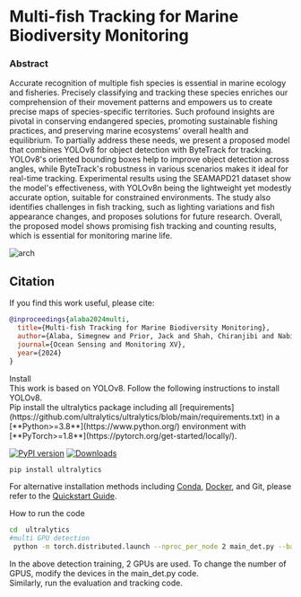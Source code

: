 # Multi-fish Tracking for Marine Biodiversity Monitoring
### Abstract
Accurate recognition of multiple fish species is essential in marine ecology and fisheries. Precisely classifying and tracking these species enriches our comprehension of their movement patterns and empowers us to create precise maps of species-specific territories. Such profound insights are pivotal in conserving endangered species, promoting sustainable fishing practices, and preserving marine ecosystems' overall health and equilibrium. To partially address these needs, we present a proposed model that combines YOLOv8 for object detection with ByteTrack for tracking. YOLOv8's oriented bounding boxes help to improve object detection across angles, while ByteTrack's robustness in various scenarios makes it ideal for real-time tracking. Experimental results using the SEAMAPD21 dataset show the model's effectiveness, with YOLOv8n being the lightweight yet modestly accurate option, suitable for constrained environments. The study also identifies challenges in fish tracking, such as lighting variations and fish appearance changes, and proposes solutions for future research. Overall, the proposed model shows promising fish tracking and counting results, which is essential for monitoring marine life.

![arch](tracking.png)
## Citation
If you find this work useful, please cite:
```bib
@inproceedings{alaba2024multi,
  title={Multi-fish Tracking for Marine Biodiversity Monitoring},
  author={Alaba, Simegnew and Prior, Jack and Shah, Chiranjibi and Nabi, MM and Ball, John and Moorhead, Robert and Han, Deok and  Campbell, Matthew and Wallace, Farron and  Grossi, Matthew D. },
  journal={Ocean Sensing and Monitoring XV},
  year={2024}
}
```

<summary>Install</summary>
This work is based on YOLOv8. Follow the following instructions to install YOLOv8. <br> 
Pip install the ultralytics package including all [requirements](https://github.com/ultralytics/ultralytics/blob/main/requirements.txt) in a [**Python>=3.8**](https://www.python.org/) environment with [**PyTorch>=1.8**](https://pytorch.org/get-started/locally/).

[![PyPI version](https://badge.fury.io/py/ultralytics.svg)](https://badge.fury.io/py/ultralytics) [![Downloads](https://static.pepy.tech/badge/ultralytics)](https://pepy.tech/project/ultralytics)

```bash
pip install ultralytics
```

For alternative installation methods including [Conda](https://anaconda.org/conda-forge/ultralytics), [Docker](https://hub.docker.com/r/ultralytics/ultralytics), and Git, please refer to the [Quickstart Guide](https://docs.ultralytics.com/quickstart).

</details>
<summary>How to run the code</summary>

```bash
cd  ultralytics
#multi GPU detection
 python -m torch.distributed.launch --nproc_per_node 2 main_det.py --batch-size 64 --data coco.yaml --weights yolov8n.pt
```
In the above detection training, 2 GPUs are used. To change the number of GPUS, modify the devices in the main_det.py code. <br> 
Similarly, run the evaluation and tracking code.

